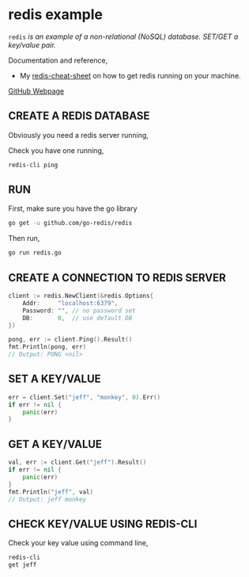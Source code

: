 # redis example

`redis` _is an example of
a non-relational (NoSQL) database.
SET/GET a key/value pair._

Documentation and reference,

* My
  [redis-cheat-sheet](https://github.com/JeffDeCola/my-cheat-sheets/tree/master/software/development/software-architectures/database/redis-cheat-sheet)
  on how to get redis running on your machine.

[GitHub Webpage](https://jeffdecola.github.io/my-go-examples/)

## CREATE A REDIS DATABASE

Obviously you need a redis server running,

Check you have one running,

```bash
redis-cli ping
```

## RUN

First, make sure you have the go library

```bash
go get -u github.com/go-redis/redis
```

Then run,

```bash
go run redis.go
```

## CREATE A CONNECTION TO REDIS SERVER

```go
client := redis.NewClient(&redis.Options{
    Addr:     "localhost:6379",
    Password: "", // no password set
    DB:       0,  // use default DB
})

pong, err := client.Ping().Result()
fmt.Println(pong, err)
// Output: PONG <nil>
```

## SET A KEY/VALUE

```go
err = client.Set("jeff", "monkey", 0).Err()
if err != nil {
    panic(err)
}
```

## GET A KEY/VALUE

```go
val, err := client.Get("jeff").Result()
if err != nil {
    panic(err)
}
fmt.Println("jeff", val)
// Output: jeff monkey
```

## CHECK KEY/VALUE USING REDIS-CLI

Check your key value using command line,

```bash
redis-cli
get jeff
```